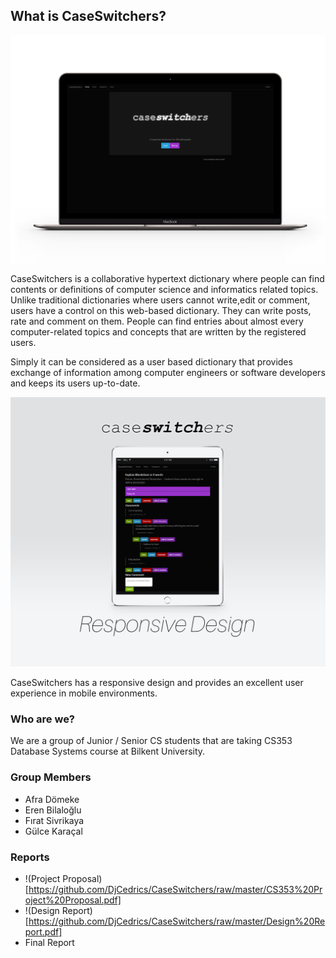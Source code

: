 ## What is CaseSwitchers?

<p align="center">
<img src="https://github.com/DjCedrics/CaseSwitchers/blob/master/caseswitchersmacb.png?raw=true">
</p>

CaseSwitchers is a collaborative hypertext dictionary where people can find contents or definitions of  computer science and informatics related topics. Unlike traditional dictionaries where users cannot write,edit or comment, users have a control on this web-based dictionary. They can write posts, rate and comment on them. People can find entries about almost every computer-related topics and concepts that are written by the registered users. 

Simply it can be considered as a user based dictionary that provides exchange of information among computer engineers or software developers and keeps its users up-to-date.


<p align="center">
<img src="https://github.com/DjCedrics/CaseSwitchers/blob/master/ipadpreview.png?raw=true">
</p>

CaseSwitchers has a responsive design and provides an excellent user experience in mobile environments.



### Who are we?

We are a group of Junior / Senior CS students that are taking CS353 Database Systems course at Bilkent University.


### Group Members
* Afra Dömeke
* Eren Bilaloğlu
* Fırat Sivrikaya
* Gülce Karaçal

### Reports
* !(Project Proposal)[https://github.com/DjCedrics/CaseSwitchers/raw/master/CS353%20Project%20Proposal.pdf]
* !(Design Report)[https://github.com/DjCedrics/CaseSwitchers/raw/master/Design%20Report.pdf]
* Final Report 
